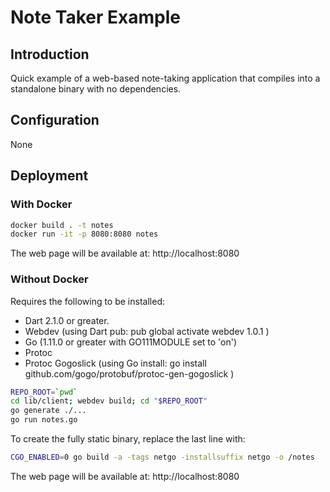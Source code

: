 # Note Taker Example

## Introduction
Quick example of a web-based note-taking application that compiles into a
standalone binary with no dependencies.

## Configuration

None

## Deployment

### With Docker

```bash
docker build . -t notes
docker run -it -p 8080:8080 notes
```

The web page will be available at: http://localhost:8080

### Without Docker

Requires the following to be installed:

- Dart 2.1.0 or greater.
- Webdev (using Dart pub: pub global activate webdev 1.0.1 )
- Go (1.11.0 or greater with GO111MODULE set to 'on')
- Protoc
- Protoc Gogoslick (using Go install: go install github.com/gogo/protobuf/protoc-gen-gogoslick )

```bash
REPO_ROOT=`pwd`
cd lib/client; webdev build; cd "$REPO_ROOT"
go generate ./...
go run notes.go
```

To create the fully static binary, replace the last line with:

```bash
CGO_ENABLED=0 go build -a -tags netgo -installsuffix netgo -o /notes
```

The web page will be available at: http://localhost:8080
